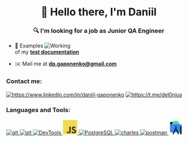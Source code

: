 <h1 align="center">👋 Hello there, I'm Daniil</h1>
<h3 align="center">🔍 I'm looking for a job as Junior QA Engineer</h3>
<img align="right" alt="Working" width="400" src="https://media.giphy.com/media/l4FsrYWEt8fqKM8kE/giphy.gif">


- 📑 Examples of my [**test documentation**](https://github.com/del0nius/Test_Documentation)

- ✉️ Mail me at **dp.gaponenko@gmail.com**

<h3 align="left">Contact me:</h3>
<p align="left">
<a href="https://www.linkedin.com/in/daniil-gaponenko" target="blank"><img align="center" src="https://upload.wikimedia.org/wikipedia/commons/f/f8/LinkedIn_icon_circle.svg" alt="https://www.linkedin.com/in/daniil-gaponenko" height="40" width="40" /></a> <a href="https://t.me/del0nius" target="blank"><img align="center" src="https://user-images.githubusercontent.com/49933115/139837223-bf23d3a9-4638-4e17-994a-ac8678d5f517.png" alt="https://t.me/del0nius" height="40" width="40" /></a>
</p>

<h3 align="left">Languages and Tools:</h3>
<p align="left"> <a href="https://github.com/del0nius/Terminal" target="_blank" rel="noreferrer"> <img src="https://www.vectorlogo.zone/logos/gnu_bash/gnu_bash-icon.svg" alt="git" width="40" height="40"/> </a> <a href="https://github.com/del0nius/GitBrunch" target="_blank" rel="noreferrer"> <img src="https://www.vectorlogo.zone/logos/git-scm/git-scm-icon.svg" alt="git" width="40" height="40"/> </a> <a href="https://github.com/del0nius/Chrome_DevTools" target="_blank" rel="noreferrer"> <img src="https://1.bp.blogspot.com/-1iivg2d8Pyg/V0k2fS89VmI/AAAAAAAADOE/PYCdhBzfkzQZ_UA3d1bV1stz54AjrB6WACLcB/s1600/logo_chromium.png" alt="DevTools" width="40" height="40"/> </a> <a href="https://github.com/del0nius/JavaScript" target="_blank" rel="noreferrer"> <img src="https://raw.githubusercontent.com/devicons/devicon/master/icons/javascript/javascript-original.svg" alt="javascript" width="40" height="40"/> </a> <a href="https://github.com/del0nius/SQL" target="_blank" rel="noreferrer"> <img src="https://user-images.githubusercontent.com/89486551/143319757-0bbd31ce-7860-447a-9571-504653849d0b.png" alt="PostgreSQL" width="40" height="40"/> </a> <a href="https://github.com/del0nius/Charles" target="_blank" rel="noreferrer"> <img src="https://davidwalsh.name/demo/charlesproxyicon.svg" alt="charles" width="40" height="40"/> </a> <a href="https://github.com/del0nius/Postman" target="_blank" rel="noreferrer"> <img src="https://www.vectorlogo.zone/logos/getpostman/getpostman-icon.svg" alt="postman" width="40" height="40"/> </a> <a href="https://github.com/del0nius/Android_Studio" target="_blank" rel="noreferrer"> <img src="https://github.com/devicons/devicon/blob/master/icons/androidstudio/androidstudio-original.svg" alt="androidstudio" width="40" height="40"/> </a> </p>